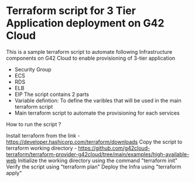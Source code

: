 # Terraform script for 3 Tier Application deployment on G42 Cloud

This is a sample terraform script to automate following Infrastructure components on G42 Cloud to enable provisioning of 3-tier application
 - Security Group
 - ECS
 - RDS
 - ELB
 - EIP
The script contains 2 parts
 - Variable defintion: To define the varibles that will be used in the main terraform script
 - Main terraform script to automate the provisioning for each services 


How to run the script ?

Install terraform from the link - https://developer.hashicorp.com/terraform/downloads 
Copy the script to terraform working directory - https://github.com/g42cloud-terraform/terraform-provider-g42cloud/tree/main/examples/high-available-web 
Initialize the working directory using the command "terraform init"
Verify the script using "terraform plan"
Deploy the Infra using "terraform apply"

 
